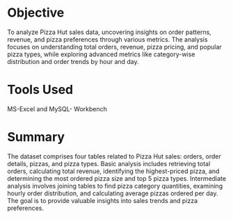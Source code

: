 # Objective
To analyze Pizza Hut sales data, uncovering insights on order patterns, revenue, and pizza preferences through various metrics.
The analysis focuses on understanding total orders, revenue, pizza pricing, and popular pizza types, while exploring advanced metrics like category-wise distribution and order trends by hour and day.

# Tools Used
MS-Excel and MySQL- Workbench

# Summary
The dataset comprises four tables related to Pizza Hut sales: orders, order details, pizzas, and pizza types. Basic analysis includes retrieving total orders, calculating total revenue, identifying the highest-priced pizza, and determining the most ordered pizza size and top 5 pizza types. Intermediate analysis involves joining tables to find pizza category quantities, examining hourly order distribution, and calculating average pizzas ordered per day. The goal is to provide valuable insights into sales trends and pizza preferences.






